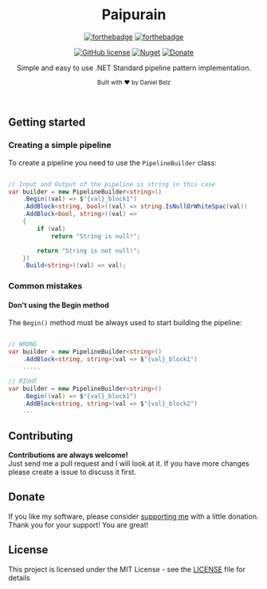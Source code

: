 ﻿<h1 align="center">Paipurain</h1>
<div align="center">

[![forthebadge](https://forthebadge.com/images/badges/made-with-c-sharp.svg)](https://forthebadge.com)
[![forthebadge](https://forthebadge.com/images/badges/built-with-grammas-recipe.svg)](https://forthebadge.com)

[![GitHub license](https://img.shields.io/github/license/LegendaryB/Paipurain.svg?longCache=true&style=flat-square)](https://github.com/LegendaryB/Paipurain/blob/master/LICENSE.md)
[![Nuget](https://img.shields.io/nuget/v/Paipurain.svg?style=flat-square)](https://www.nuget.org/packages/Paipurain/)
[![Donate](https://img.shields.io/badge/Donate-PayPal-blue.svg)](https://paypal.me/alphadaniel)

Simple and easy to use .NET Standard pipeline pattern implementation.

<sub>Built with ❤︎ by Daniel Belz</sub>
</div><br>

## Getting started

### Creating a simple pipeline
To create a pipeline you need to use the `PipelineBuilder` class:
```csharp

// Input and Output of the pipeline is string in this case
var builder = new PipelineBuilder<string>()
	.Begin((val) => $"{val}_block1")
	.AddBlock<string, bool>((val) => string.IsNullOrWhiteSpac(val))
	.AddBlock<bool, string>((val) => 
	{
		if (val)
			return "String is null!";

		return "String is not null!";
	})
	.Build<string>((val) => val);
```

### Common mistakes

#### Don't using the Begin method
The `Begin()` method must be always used to start building the pipeline:
```csharp

// WRONG
var builder = new PipelineBuilder<string>()
	.AddBlock<string, string>(val => $"{val}_block1")
	.....

// RIGHT
var builder = new PipelineBuilder<string>()
	.Begin((val) => $"{val}_block1")
	.AddBlock<string, string>(val => $"{val}_block2")
	...
```

## Contributing

__Contributions are always welcome!__  
Just send me a pull request and I will look at it. If you have more changes please create a issue to discuss it first.

## Donate
If you like my software, please consider [supporting me](https://paypal.me/alphadaniel) with a little donation. Thank you for your support! You are great!

## License

This project is licensed under the MIT License - see the [LICENSE](LICENSE) file for details
